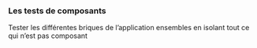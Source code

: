 ###  Les tests de composants

Tester les différentes briques de l’application
ensembles en isolant tout ce qui n’est pas
composant

